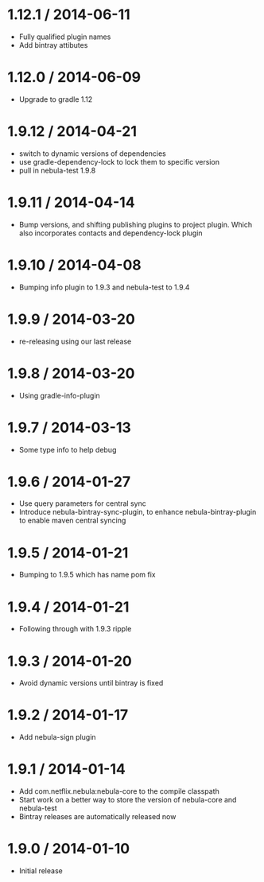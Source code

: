 1.12.1 / 2014-06-11
===================

* Fully qualified plugin names
* Add bintray attibutes

1.12.0 / 2014-06-09
===================

* Upgrade to gradle 1.12

1.9.12 / 2014-04-21
===================

* switch to dynamic versions of dependencies
* use gradle-dependency-lock to lock them to specific version
* pull in nebula-test 1.9.8

1.9.11 / 2014-04-14
===================

* Bump versions, and shifting publishing plugins to project plugin. Which also incorporates contacts and dependency-lock plugin

1.9.10 / 2014-04-08
===================

* Bumping info plugin to 1.9.3 and nebula-test to 1.9.4

1.9.9 / 2014-03-20
==================

* re-releasing using our last release

1.9.8 / 2014-03-20
==================

* Using gradle-info-plugin

1.9.7 / 2014-03-13
==================

* Some type info to help debug

1.9.6 / 2014-01-27
==================

* Use query parameters for central sync
* Introduce nebula-bintray-sync-plugin, to enhance nebula-bintray-plugin to enable maven central syncing

1.9.5 / 2014-01-21
==================

* Bumping to 1.9.5 which has name pom fix

1.9.4 / 2014-01-21
==================

* Following through with 1.9.3 ripple

1.9.3 / 2014-01-20
==================

* Avoid dynamic versions until bintray is fixed

1.9.2 / 2014-01-17
=================

* Add nebula-sign plugin

1.9.1 / 2014-01-14
=================

* Add com.netflix.nebula:nebula-core to the compile classpath
* Start work on a better way to store the version of nebula-core and nebula-test
* Bintray releases are automatically released now

1.9.0 / 2014-01-10
=================

* Initial release
